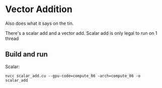 # Vector Addition

Also does what it says on the tin.

There's a scalar add and a vector add. Scalar add is only legal to run on 1 thread

## Build and run

Scalar:

`nvcc scalar_add.cu --gpu-code=compute_86 -arch=compute_86 -o scalar_add`
